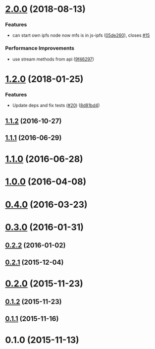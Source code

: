 <a name="2.0.0"></a>
# [2.0.0](https://github.com/ipfs-shipyard/ipfs-blob-store/compare/v1.2.0...v2.0.0) (2018-08-13)


### Features

* can start own ipfs node now mfs is in js-ipfs ([05de260](https://github.com/ipfs-shipyard/ipfs-blob-store/commit/05de260)), closes [#15](https://github.com/ipfs-shipyard/ipfs-blob-store/issues/15)


### Performance Improvements

* use stream methods from api ([9f46297](https://github.com/ipfs-shipyard/ipfs-blob-store/commit/9f46297))



<a name="1.2.0"></a>
# [1.2.0](https://github.com/ipfs-shipyard/ipfs-blob-store/compare/v1.1.2...v1.2.0) (2018-01-25)


### Features

* Update deps and fix tests ([#20](https://github.com/ipfs-shipyard/ipfs-blob-store/issues/20)) ([8d81bd4](https://github.com/ipfs-shipyard/ipfs-blob-store/commit/8d81bd4))



<a name="1.1.2"></a>
## [1.1.2](https://github.com/ipfs-shipyard/ipfs-blob-store/compare/v1.1.1...v1.1.2) (2016-10-27)



<a name="1.1.1"></a>
## [1.1.1](https://github.com/ipfs-shipyard/ipfs-blob-store/compare/v1.1.0...v1.1.1) (2016-06-29)



<a name="1.1.0"></a>
# [1.1.0](https://github.com/ipfs-shipyard/ipfs-blob-store/compare/v1.0.0...v1.1.0) (2016-06-28)



<a name="1.0.0"></a>
# [1.0.0](https://github.com/ipfs-shipyard/ipfs-blob-store/compare/v0.4.0...v1.0.0) (2016-04-08)



<a name="0.4.0"></a>
# [0.4.0](https://github.com/ipfs-shipyard/ipfs-blob-store/compare/v0.3.0...v0.4.0) (2016-03-23)



<a name="0.3.0"></a>
# [0.3.0](https://github.com/ipfs-shipyard/ipfs-blob-store/compare/v0.2.2...v0.3.0) (2016-01-31)



<a name="0.2.2"></a>
## [0.2.2](https://github.com/ipfs-shipyard/ipfs-blob-store/compare/v0.2.1...v0.2.2) (2016-01-02)



<a name="0.2.1"></a>
## [0.2.1](https://github.com/ipfs-shipyard/ipfs-blob-store/compare/v0.2.0...v0.2.1) (2015-12-04)



<a name="0.2.0"></a>
# [0.2.0](https://github.com/ipfs-shipyard/ipfs-blob-store/compare/v0.1.2...v0.2.0) (2015-11-23)



<a name="0.1.2"></a>
## [0.1.2](https://github.com/ipfs-shipyard/ipfs-blob-store/compare/v0.1.1...v0.1.2) (2015-11-23)



<a name="0.1.1"></a>
## [0.1.1](https://github.com/ipfs-shipyard/ipfs-blob-store/compare/v0.1.0...v0.1.1) (2015-11-16)



<a name="0.1.0"></a>
# 0.1.0 (2015-11-13)



